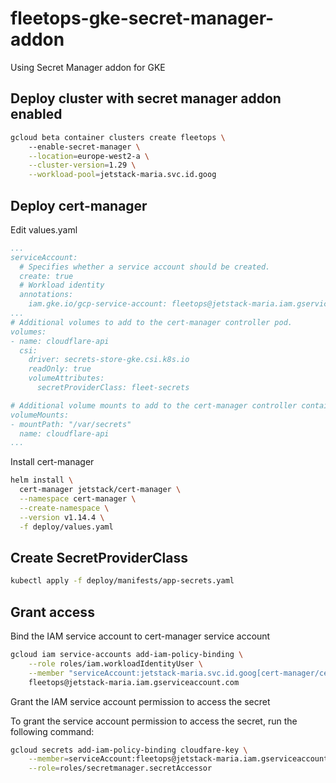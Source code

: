 # fleetops-gke-secret-manager-addon
Using Secret Manager addon for GKE

## Deploy cluster with secret manager addon enabled

```sh
gcloud beta container clusters create fleetops \  
    --enable-secret-manager \
    --location=europe-west2-a \
    --cluster-version=1.29 \
    --workload-pool=jetstack-maria.svc.id.goog
```

## Deploy cert-manager

Edit values.yaml

```yaml
...
serviceAccount:
  # Specifies whether a service account should be created.
  create: true
  # Workload identity
  annotations:
    iam.gke.io/gcp-service-account: fleetops@jetstack-maria.iam.gserviceaccount.com
...
# Additional volumes to add to the cert-manager controller pod.
volumes:
- name: cloudflare-api
  csi:
    driver: secrets-store-gke.csi.k8s.io
    readOnly: true
    volumeAttributes:
      secretProviderClass: fleet-secrets

# Additional volume mounts to add to the cert-manager controller container.
volumeMounts:
- mountPath: "/var/secrets"
  name: cloudflare-api
...
```

Install cert-manager
```sh
helm install \
  cert-manager jetstack/cert-manager \
  --namespace cert-manager \
  --create-namespace \
  --version v1.14.4 \
  -f deploy/values.yaml
```

## Create SecretProviderClass

```sh
kubectl apply -f deploy/manifests/app-secrets.yaml
```

## Grant access

Bind the IAM service account to cert-manager service account

```sh
gcloud iam service-accounts add-iam-policy-binding \
    --role roles/iam.workloadIdentityUser \
    --member "serviceAccount:jetstack-maria.svc.id.goog[cert-manager/cert-manager]" \
    fleetops@jetstack-maria.iam.gserviceaccount.com
```


Grant the IAM service account permission to access the secret

To grant the service account permission to access the secret, run the following command:

```sh
gcloud secrets add-iam-policy-binding cloudfare-key \
    --member=serviceAccount:fleetops@jetstack-maria.iam.gserviceaccount.com \
    --role=roles/secretmanager.secretAccessor
```
